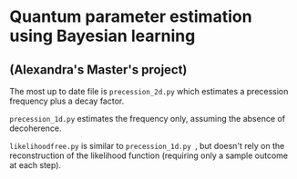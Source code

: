 # Quantum parameter estimation using Bayesian learning 

## (Alexandra's Master's project)

The most up to date file is `precession_2d.py` which estimates a precession frequency plus a decay factor. 

`precession_1d.py` estimates the frequency only, assuming the absence of decoherence.

`likelihoodfree.py` is similar to `precession_1d.py `, but doesn't rely on the reconstruction of the likelihood function 
(requiring only a sample outcome at each step).
